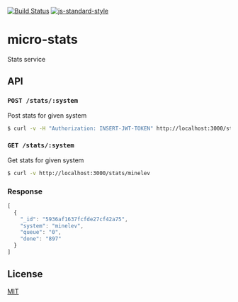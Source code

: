 [![Build Status](https://travis-ci.org/telemark/micro-stats.svg?branch=master)](https://travis-ci.org/telemark/micro-stats)
[![js-standard-style](https://img.shields.io/badge/code%20style-standard-brightgreen.svg?style=flat)](https://github.com/feross/standard)

# micro-stats

Stats service

## API

### ```POST /stats/:system```

Post stats for given system

```bash
$ curl -v -H "Authorization: INSERT-JWT-TOKEN" http://localhost:3000/stats/minelev -d '{"queue": "10", "done": "42"}'
```

### ```GET /stats/:system```

Get stats for given system

```bash
$ curl -v http://localhost:3000/stats/minelev
```

### Response

```JavaScript
[
  {
    "_id": "5936af1637fcfde27cf42a75",
    "system": "minelev",
    "queue": "0",
    "done": "897"
  }
]
```

## License

[MIT](LICENSE)
